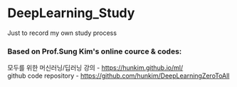 # DeepLearning_Study
Just to record my own study process

### Based on Prof.Sung Kim's online cource & codes:<br />
모두를 위한 머신러닝/딥러닝 강의 - https://hunkim.github.io/ml/<br />
github code repository - https://github.com/hunkim/DeepLearningZeroToAll
